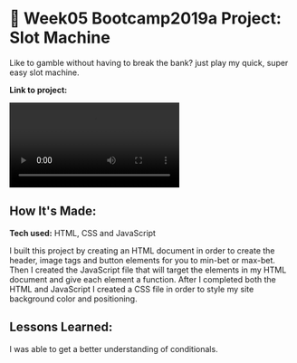 # 🎰 Week05 Bootcamp2019a Project: Slot Machine

Like to gamble without having to break the bank? just play my quick, super easy slot machine.

**Link to project:**

![alt tag](https://media.giphy.com/media/1Qac1fKZVk9N96IL6b/source.mp4)

## How It's Made:

**Tech used:** HTML, CSS and JavaScript


I built this project by creating an HTML document in order to create the header, image tags and button elements for you to min-bet or max-bet. Then I created the JavaScript file that will target the elements in my HTML document and give each element a function. After I completed both the HTML and JavaScript I created a CSS file in order to style my site background color and positioning.


## Lessons Learned:

I was able to get a better understanding of conditionals.
